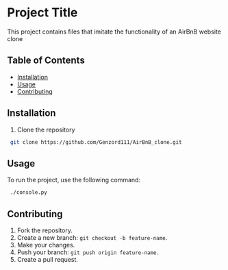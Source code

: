 # Project Title
This project contains files that imitate the functionality of an AirBnB website clone

## Table of Contents
- [Installation](#installation)
- [Usage](#usage)
- [Contributing](#contributing)

## Installation
1. Clone the repository
```bash
 git clone https://github.com/Genzord111/AirBnB_clone.git
```

## Usage
To run the project, use the following command:
```bash
 ./console.py
```

## Contributing
1. Fork the repository.
2. Create a new branch: `git checkout -b feature-name`.
3. Make your changes.
4. Push your branch: `git push origin feature-name`.
5. Create a pull request.
